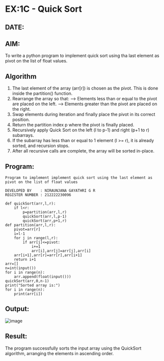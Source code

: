 # EX:1C - Quick Sort
## DATE:

## AIM:

To write a python program to implement quick sort using tha last element as pivot on the list of float values.

## Algorithm

1. The last element of the array (arr[r]) is chosen as the pivot. This is done inside the partition() function.
2. Rearrange the array so that:
   --> Elements less than or equal to the pivot are placed on the left.
   --> Elements greater than the pivot are placed on the right.
3. Swap elements during iteration and finally place the pivot in its correct position.
4. Return the partition index p where the pivot is finally placed.
5. Recursively apply Quick Sort on the left (l to p-1) and right (p+1 to r) subarrays.
6. If the subarray has less than or equal to 1 element (l >= r), it is already sorted, and recursion stops.
7. After all recursive calls are complete, the array will be sorted in-place.


## Program:
```
Program to implement implement quick sort using the last element as pivot on the list of float values

DEVELOPED BY    : NIRAUNJANA GAYATHRI G R
REGISTER NUMBER : 212222230096
```
```
def quickSort(arr,l,r):
    if l<r:
        p=partition(arr,l,r)
        quickSort(arr,l,p-1)
        quickSort(arr,p+1,r)
def partition(arr,l,r):
    pivot=arr[r]
    i=l-1
    for j in range(l,r):
        if arr[j]<=pivot:
            i+=1
            arr[i],arr[j]=arr[j],arr[i]
    arr[i+1],arr[r]=arr[r],arr[i+1]
    return i+1
arr=[]
n=int(input())
for i in range(n):
    arr.append(float(input()))
quickSort(arr,0,n-1)
print("Sorted array is:")
for i in range(n):
    print(arr[i])
```


## Output:

![image](https://github.com/user-attachments/assets/f191cea4-2e72-4a81-a0a9-25352fb59a4d)


## Result:

The program successfully sorts the input array using the QuickSort algorithm, arranging the elements in ascending order.
